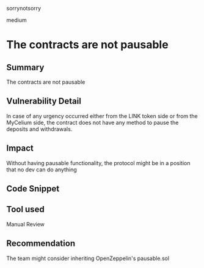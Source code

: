 sorrynotsorry

medium

# The contracts are not pausable



## Summary
The contracts are not pausable
## Vulnerability Detail
In case of any urgency occurred either from the LINK token side or from the MyCelium side, the contract does not have any method to pause the deposits and withdrawals. 
## Impact
Without having pausable functionality, the protocol might be in a position that no dev can do anything
## Code Snippet

## Tool used
Manual Review

## Recommendation
The team might consider inheriting OpenZeppelin's pausable.sol